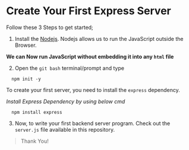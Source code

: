 # Create Your First Express Server

Follow these 3 Steps to get started;

1. Install the [Nodejs](https://nodejs.org). Nodejs allows us to run the JavaScript outside the Browser.

**We can Now run JavaScript without embedding it into any `html` file**

2. Open the `git bash` terminal/prompt and type

```npm
  npm init -y
```

To create your first server, you need to install the `express` dependency.

_Install Express Dependency by using below cmd_

```npm
  npm install express
```

3. Now, to write your first backend server program. Check out the `server.js` file available in this repository.

> Thank You!
